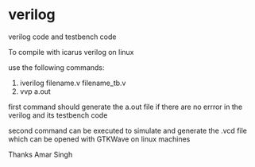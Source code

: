 # verilog
verilog code and testbench code


To compile with icarus verilog on linux

use the following commands:
1. iverilog filename.v filename_tb.v
2. vvp a.out


first command should generate the a.out file if there are no errror in the verilog and its testbench code

second command can be executed to simulate and generate the .vcd file which can be opened with GTKWave on linux machines



Thanks
Amar Singh
